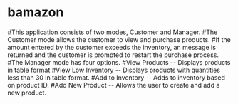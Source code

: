 # bamazon
#This application consists of two modes, Customer and Manager.
#The Customer mode allows the customer to view and purchase products. 
#If the amount entered by the customer exceeds the inventory, an message is returned and the customer is prompted to restart the purchase process.
#The Manager mode has four options.
#View Products -- Displays products in table format
#View Low Inventory -- Displays products with quantities less than 30 in table format.
#Add to Inventory -- Adds to inventory based on product ID.
#Add New Product -- Allows the user to create and add a new product.
